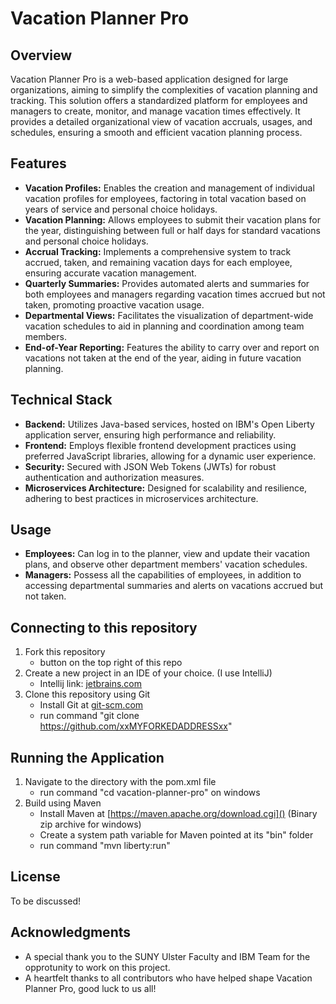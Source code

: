 # Vacation Planner Pro

## Overview

Vacation Planner Pro is a web-based application designed for large organizations, aiming to simplify the complexities of vacation planning and tracking. This solution offers a standardized platform for employees and managers to create, monitor, and manage vacation times effectively. It provides a detailed organizational view of vacation accruals, usages, and schedules, ensuring a smooth and efficient vacation planning process.

## Features

- **Vacation Profiles:** Enables the creation and management of individual vacation profiles for employees, factoring in total vacation based on years of service and personal choice holidays.
- **Vacation Planning:** Allows employees to submit their vacation plans for the year, distinguishing between full or half days for standard vacations and personal choice holidays.
- **Accrual Tracking:** Implements a comprehensive system to track accrued, taken, and remaining vacation days for each employee, ensuring accurate vacation management.
- **Quarterly Summaries:** Provides automated alerts and summaries for both employees and managers regarding vacation times accrued but not taken, promoting proactive vacation usage.
- **Departmental Views:** Facilitates the visualization of department-wide vacation schedules to aid in planning and coordination among team members.
- **End-of-Year Reporting:** Features the ability to carry over and report on vacations not taken at the end of the year, aiding in future vacation planning.

## Technical Stack

- **Backend:** Utilizes Java-based services, hosted on IBM's Open Liberty application server, ensuring high performance and reliability.
- **Frontend:** Employs flexible frontend development practices using preferred JavaScript libraries, allowing for a dynamic user experience.
- **Security:** Secured with JSON Web Tokens (JWTs) for robust authentication and authorization measures.
- **Microservices Architecture:** Designed for scalability and resilience, adhering to best practices in microservices architecture.

## Usage

- **Employees:** Can log in to the planner, view and update their vacation plans, and observe other department members' vacation schedules.
- **Managers:** Possess all the capabilities of employees, in addition to accessing departmental summaries and alerts on vacations accrued but not taken.

## Connecting to this repository
1. Fork this repository
   - button on the top right of this repo
2. Create a new project in an IDE of your choice. (I use IntelliJ)
    - Intellij link: [jetbrains.com]()
3. Clone this repository using Git
    - Install Git at [git-scm.com]()
    - run command "git clone https://github.com/xxMYFORKEDADDRESSxx"

## Running the Application
1. Navigate to the directory with the pom.xml file
    - run command "cd vacation-planner-pro" on windows
2. Build using Maven
    - Install Maven at [https://maven.apache.org/download.cgi]() (Binary zip archive for windows)
    - Create a system path variable for Maven pointed at its "bin" folder
    - run command "mvn liberty:run"
  
## License

To be discussed!
<!--This project is licensed under the MIT License - see the [LICENSE.md](LICENSE.md) file for details.-->

## Acknowledgments

- A special thank you to the SUNY Ulster Faculty and IBM Team for the opprotunity to work on this project.
- A heartfelt thanks to all contributors who have helped shape Vacation Planner Pro, good luck to us all!

